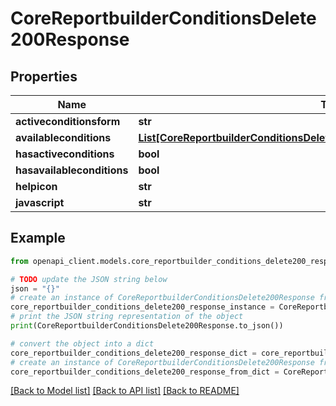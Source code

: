 # CoreReportbuilderConditionsDelete200Response


## Properties

Name | Type | Description | Notes
------------ | ------------- | ------------- | -------------
**activeconditionsform** | **str** | activeconditionsform | 
**availableconditions** | [**List[CoreReportbuilderConditionsDelete200ResponseAvailableconditionsInner]**](CoreReportbuilderConditionsDelete200ResponseAvailableconditionsInner.md) |  | 
**hasactiveconditions** | **bool** | hasactiveconditions | 
**hasavailableconditions** | **bool** | hasavailableconditions | 
**helpicon** | **str** | helpicon | 
**javascript** | **str** | javascript | [optional] 

## Example

```python
from openapi_client.models.core_reportbuilder_conditions_delete200_response import CoreReportbuilderConditionsDelete200Response

# TODO update the JSON string below
json = "{}"
# create an instance of CoreReportbuilderConditionsDelete200Response from a JSON string
core_reportbuilder_conditions_delete200_response_instance = CoreReportbuilderConditionsDelete200Response.from_json(json)
# print the JSON string representation of the object
print(CoreReportbuilderConditionsDelete200Response.to_json())

# convert the object into a dict
core_reportbuilder_conditions_delete200_response_dict = core_reportbuilder_conditions_delete200_response_instance.to_dict()
# create an instance of CoreReportbuilderConditionsDelete200Response from a dict
core_reportbuilder_conditions_delete200_response_from_dict = CoreReportbuilderConditionsDelete200Response.from_dict(core_reportbuilder_conditions_delete200_response_dict)
```
[[Back to Model list]](../README.md#documentation-for-models) [[Back to API list]](../README.md#documentation-for-api-endpoints) [[Back to README]](../README.md)


